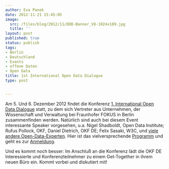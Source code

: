 ```yaml
---
author: Eva Panek
date: 2012-11-21 15:45:05
image:
  src: /files/blog/2012/11/ODD-Banner_V8-1024x189.jpg
  title: ''
layout: post
published: true
status: publish
tags:
- Berlin
- Deutschland
- Events
- offene Daten
- Open Data
title: 1st International Open Data Dialogue
type: post


---
```


Am 5. Und 6. Dezember 2012 findet die Konferenz [1\. International Open Data Dialogue](http://open-data.fokus.fraunhofer.de/?page_id=12&lang=en) statt, zu dem sich Vertreter aus Unternehmen, der Wissenschaft und Verwaltung bei Fraunhofer FOKUS in Berlin zusammenfinden werden. Natürlich sind auch bei diesem Event interessante Speaker vorgesehen, u.a. Nigel Shadboldt, Open Data Institute; Rufus Pollock, OKF, Daniel Dietrich, OKF DE; Felix Sasaki, W3C, und [viele andere Open-Data-Experten](http://open-data.fokus.fraunhofer.de/?page_id=663&lang=en). Hier ist das vielversprechende [Programm](http://open-data.fokus.fraunhofer.de/?page_id=661&lang=en) und geht es zur [Anmeldung](http://de.amiando.com/open-data-dialog.html).

Und es kommt noch besser: Im Anschluß an die Konferenz lädt die OKF DE Interessierte und Konferenzteilnehmer zu einem Get-Together in ihrem neuen Büro ein. Kommt vorbei und diskutiert mit!